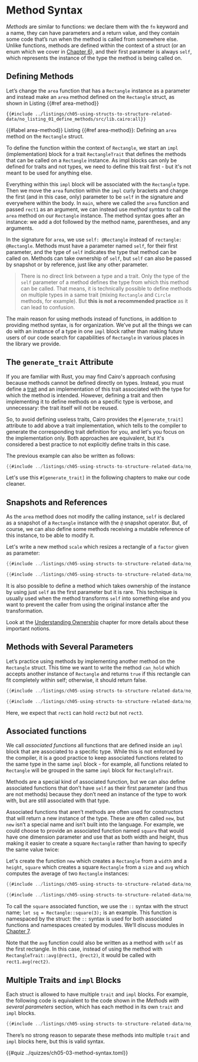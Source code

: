 # Method Syntax

_Methods_ are similar to functions: we declare them with the `fn` keyword and a name, they can have parameters and a return value, and they contain some code that’s run when the method is called from somewhere else. Unlike functions, methods are defined within the context of a struct (or an enum which we cover in [Chapter 6][enums]), and their first parameter is always `self`, which represents the instance of the type the method is being called on.

## Defining Methods

Let’s change the `area` function that has a `Rectangle` instance as a parameter and instead make an `area` method defined on the `Rectangle` struct, as shown in Listing {{#ref area-method}}

```rust, noplayground
{{#include ../listings/ch05-using-structs-to-structure-related-data/no_listing_01_define_methods/src/lib.cairo:all}}
```

{{#label area-method}}
Listing {{#ref area-method}}: Defining an `area` method on the `Rectangle` struct.

To define the function within the context of `Rectangle`, we start an `impl` (implementation) block for a trait `RectangleTrait` that defines the methods that can be called on a `Rectangle` instance. As impl blocks can only be defined for traits and not types, we need to define this trait first - but it's not meant to be used for anything else.

Everything within this `impl` block will be associated with the `Rectangle` type. Then we move the `area` function within the `impl` curly brackets and change the first (and in this case, only) parameter to be `self` in the signature and everywhere within the body. In `main`, where we called the `area` function and passed `rect1` as an argument, we can instead use _method syntax_ to call the `area` method on our `Rectangle` instance. The method syntax goes after an instance: we add a dot followed by the method name, parentheses, and any arguments.

In the signature for `area`, we use `self: @Rectangle` instead of `rectangle: @Rectangle`.
Methods must have a parameter named `self`, for their first parameter, and the type of `self` indicates the type that method can be called on. Methods can take ownership of `self`, but `self` can also be passed by snapshot or by reference, just like any other parameter.

> There is no direct link between a type and a trait. Only the type of the `self` parameter of a method defines the type from which this method can be called. That means, it is technically possible to define methods on multiple types in a same trait (mixing `Rectangle` and `Circle` methods, for example). But **this is not a recommended practice** as it can lead to confusion.

The main reason for using methods instead of functions, in addition to providing method syntax, is for organization. We’ve put all the things we can do with an instance of a type in one `impl` block rather than making future users of our code search for capabilities of `Rectangle` in various places in the library we provide.

## The `generate_trait` Attribute

If you are familiar with Rust, you may find Cairo's approach confusing because methods cannot be defined directly on types. Instead, you must define a [trait](./ch08-02-traits-in-cairo.md) and an implementation of this trait associated with the type for which the method is intended.
However, defining a trait and then implementing it to define methods on a specific type is verbose, and unnecessary: the trait itself will not be reused.

So, to avoid defining useless traits, Cairo provides the `#[generate_trait]` attribute to add above a trait implementation, which tells to the compiler to generate the corresponding trait definition for you, and let's you focus on the implementation only. Both approaches are equivalent, but it's considered a best practice to not explicitly define traits in this case.

The previous example can also be written as follows:

```rust
{{#include ../listings/ch05-using-structs-to-structure-related-data/no_listing_02_gen_trait/src/lib.cairo}}
```

Let's use this `#[generate_trait]` in the following chapters to make our code cleaner.

## Snapshots and References

As the `area` method does not modify the calling instance, `self` is declared as a snapshot of a `Rectangle` instance with the `@` snapshot operator. But, of course, we can also define some methods receiving a mutable reference of this instance, to be able to modify it.

Let's write a new method `scale` which resizes a rectangle of a `factor` given as parameter:

```rust
{{#include ../listings/ch05-using-structs-to-structure-related-data/no_listing_03_references/src/lib.cairo:trait_impl}}

{{#include ../listings/ch05-using-structs-to-structure-related-data/no_listing_03_references/src/lib.cairo:main}}
```

It is also possible to define a method which takes ownership of the instance by using just `self` as the first parameter but it is rare. This technique is usually used when the method transforms `self` into something else and you want to prevent the caller from using the original instance after the transformation.

Look at the [Understanding Ownership](ch04-00-understanding-ownership.md) chapter for more details about these important notions.

## Methods with Several Parameters

Let’s practice using methods by implementing another method on the `Rectangle` struct. This time we want to write the method `can_hold` which accepts another instance of `Rectangle` and returns `true` if this rectangle can fit completely within self; otherwise, it should return false.

```rust
{{#include ../listings/ch05-using-structs-to-structure-related-data/no_listing_04_some_params/src/lib.cairo:trait_impl}}

{{#include ../listings/ch05-using-structs-to-structure-related-data/no_listing_04_some_params/src/lib.cairo:main}}
```

Here, we expect that `rect1` can hold `rect2` but not `rect3`.

## Associated functions

We call _associated functions_ all functions that are defined inside an `impl` block that are associated to a specific type. While this is not enforced by the compiler, it is a good practice to keep associated functions related to the same type in the same `impl` block - for example, all functions related to `Rectangle` will be grouped in the same `impl` block for `RectangleTrait`.

Methods are a special kind of associated function, but we can also define associated functions that don’t have `self` as their first parameter (and thus are not methods) because they don’t need an instance of the type to work with, but are still associated with that type.

Associated functions that aren’t methods are often used for constructors that
will return a new instance of the type. These are often called `new`, but
`new` isn’t a special name and isn’t built into the language. For example, we
could choose to provide an associated function named `square` that would have
one dimension parameter and use that as both width and height, thus making it
easier to create a square `Rectangle` rather than having to specify the same
value twice:

Let's create the function `new` which creates a `Rectangle` from a `width` and a `height`, `square` which creates a square `Rectangle` from a `size` and `avg` which computes the average of two `Rectangle` instances:

```rust
{{#include ../listings/ch05-using-structs-to-structure-related-data/no_listing_05_class_methods/src/lib.cairo:trait_impl}}

{{#include ../listings/ch05-using-structs-to-structure-related-data/no_listing_05_class_methods/src/lib.cairo:main}}
```

To call the `square` associated function, we use the `::` syntax with the struct name;
`let sq = Rectangle::square(3);` is an example. This function is namespaced by
the struct: the `::` syntax is used for both associated functions and
namespaces created by modules. We’ll discuss modules in [Chapter
7][modules].

Note that the `avg` function could also be written as a method with `self` as the first rectangle. In this case, instead of using the method with `RectangleTrait::avg(@rect1, @rect2)`, it would be called with `rect1.avg(rect2)`.

## Multiple Traits and `impl` Blocks

Each struct is allowed to have multiple `trait` and `impl` blocks. For example,
the following code is equivalent to the code shown in the _Methods with several parameters_ section, which has each method in its own `trait` and `impl` blocks.

```rust
{{#include ../listings/ch05-using-structs-to-structure-related-data/no_listing_06_multiple_traits/src/lib.cairo:here}}
```

There’s no strong reason to separate these methods into multiple `trait` and `impl`
blocks here, but this is valid syntax.

{{#quiz ../quizzes/ch05-03-method-syntax.toml}}

[enums]: ./ch06-01-enums.md
[modules]: ./ch07-02-defining-modules-to-control-scope.md
